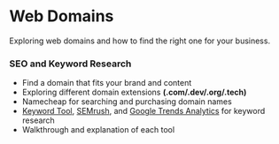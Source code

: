 # Web Domains
Exploring web domains and how to find the right one for your business.

### SEO and Keyword Research
- Find a domain that fits your brand and content
- Exploring different domain extensions <b>(.com/.dev/.org/.tech)</b>
- Namecheap for searching and purchasing domain names
- <a href="https://keywordtool.io" target="_blank">Keyword Tool</a>, <a href="https://semrush.com" target="_blank">SEMrush</a>, and <a href="https://trends.google.com/trends/">Google Trends Analytics</a> for keyword research
- Walkthrough and explanation of each tool